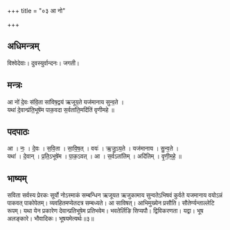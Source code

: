 +++
title = "०३ आ नो"

+++
## अधिमन्त्रम्
विश्वेदेवाः। दुवस्युर्वान्दनः। जगती।

## मन्त्रः
आ नो॑ दे॒वः स॑वि॒ता सा॑विष॒द्वय॑ ऋजूय॒ते यज॑मानाय सुन्व॒ते ।  
यथा॑ दे॒वान्प्र॑ति॒भूषे॑म पाक॒वदा स॒र्वता॑ति॒मदि॑तिं वृणीमहे ॥

## पदपाठः
आ । नः॒ । दे॒वः । स॒वि॒ता । सा॒वि॒ष॒त् । वयः॑ । ऋ॒जु॒ऽय॒ते । यज॑मानाय । सु॒न्व॒ते ।  
यथा॑ । दे॒वान् । प्र॒ति॒ऽभूषे॑म । पा॒क॒ऽवत् । आ । स॒र्वऽता॑तिम् । अदि॑तिम् । वृ॒णी॒म॒हे॒ ॥

## भाष्यम्
सविता सर्वस्य प्रेरकः सूर्यो नोऽस्माकं सम्बन्धिन ऋजूयत ऋजुकामाय सुन्वतेऽभिषवं कुर्वते यजमानाय वयोऽन्नं पाकवत् पाकोपेतम्। व्यवहितमप्येतदत्र सम्बध्यते। आ साविषत्। आभिमुख्येन प्रसौति। सौतेर्ण्यन्ताल्लेटि रूपम्। यथा येन प्रकारेण देवान्प्रतिभूषेम प्रतिभवेम। भवतेर्लिङि सिप्यपौ। द्विविकरणता। यद्वा। भूष अलङ्कारे। भौवादिकः। भूषयमेत्यर्थः॥३॥